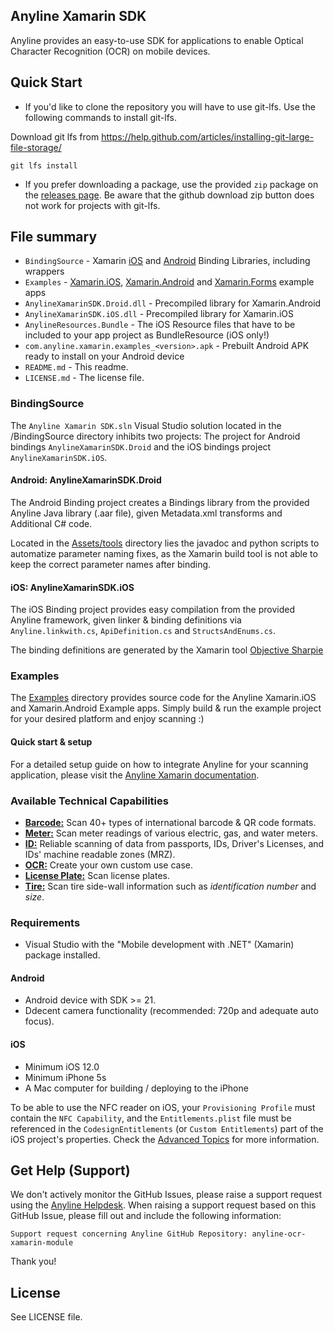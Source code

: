 ## Anyline Xamarin SDK ##

Anyline provides an easy-to-use SDK for applications to enable Optical Character Recognition (OCR) on mobile devices.


## Quick Start

* If you'd like to clone the repository you will have to use git-lfs. Use the following commands to install git-lfs.

Download git lfs from https://help.github.com/articles/installing-git-large-file-storage/

```
git lfs install
```


* If you prefer downloading a package, use the provided `zip` package on the [releases page](https://github.com/Anyline/anyline-ocr-xamarin-module/releases ). Be aware that the github download zip button does not work for projects with git-lfs.

## File summary

* `BindingSource` - Xamarin [iOS](https://developer.xamarin.com/guides/ios/advanced_topics/binding_objective-c/) and [Android](https://developer.xamarin.com/guides/android/advanced_topics/binding-a-java-library/) Binding Libraries, including wrappers
* `Examples` - [Xamarin.iOS](Examples/AnylineXamarinApp.iOS), [Xamarin.Android](Examples/AnylineXamarinApp.Droid) and [Xamarin.Forms](Examples/AnylineXamarinForms) example apps
* `AnylineXamarinSDK.Droid.dll` - Precompiled library for Xamarin.Android
* `AnylineXamarinSDK.iOS.dll` - Precompiled library for Xamarin.iOS
* `AnylineResources.Bundle` - The iOS Resource files that have to be included to your app project as BundleResource (iOS only!)
* `com.anyline.xamarin.examples_<version>.apk` - Prebuilt Android APK ready to install on your Android device
* `README.md` - This readme.
* `LICENSE.md` - The license file.


### BindingSource

The `Anyline Xamarin SDK.sln` Visual Studio solution located in the /BindingSource directory inhibits two projects: The project for Android bindings `AnylineXamarinSDK.Droid` and the iOS bindings project `AnylineXamarinSDK.iOS`.


#### Android: AnylineXamarinSDK.Droid

The Android Binding project creates a Bindings library from the provided Anyline Java library (.aar file), given Metadata.xml transforms and Additional C# code.

Located in the [Assets/tools](BindingSource/AnylineXamarinSDK.Droid/Assets/tools) directory lies the javadoc and python scripts to automatize parameter naming fixes, as the Xamarin build tool is not able to keep the correct parameter names after binding.


#### iOS: AnylineXamarinSDK.iOS

The iOS Binding project provides easy compilation from the provided Anyline framework, given linker & binding definitions via `Anyline.linkwith.cs`, `ApiDefinition.cs` and `StructsAndEnums.cs`.

The binding definitions are generated by the Xamarin tool [Objective Sharpie](https://docs.microsoft.com/en-us/xamarin/cross-platform/macios/binding/objective-sharpie/ )


### Examples

The [Examples](Examples) directory provides source code for the Anyline Xamarin.iOS and Xamarin.Android Example apps. Simply build & run the example project for your desired platform and enjoy scanning :)


#### Quick start & setup

For a detailed setup guide on how to integrate Anyline for your scanning application, please visit the [Anyline Xamarin documentation](https://documentation.anyline.io/toc/platforms/xamarin/index.html).


### Available Technical Capabilities
- [**Barcode:**](https://documentation.anyline.com/toc/products/barcode/index.html)  Scan 40+ types of international barcode & QR code formats.
- [**Meter:**](https://documentation.anyline.com/toc/products/meter/index.html) Scan meter readings of various electric, gas, and water meters.
- [**ID:**](https://documentation.anyline.com/toc/products/id/index.html) Reliable scanning of data from passports, IDs, Driver's Licenses, and  IDs' machine readable zones (MRZ).
- [**OCR:**](https://documentation.anyline.com/toc/products/anyline_ocr/index.html) Create your own custom use case.
- [**License Plate:**](https://documentation.anyline.com/toc/products/license_plate/index.html) Scan license plates.
- [**Tire:**](https://documentation.anyline.com/toc/products/tire/index.html) Scan tire side-wall information such as *identification number* and *size*.

### Requirements

- Visual Studio with the "Mobile development with .NET" (Xamarin) package installed.


#### Android

- Android device with SDK >= 21.
- Ddecent camera functionality (recommended: 720p and adequate auto focus).


#### iOS

- Minimum iOS 12.0
- Minimum iPhone 5s
- A Mac computer for building / deploying to the iPhone

To be able to use the NFC reader on iOS, your `Provisioning Profile` must contain the `NFC Capability`, and the `Entitlements.plist` file must be referenced in the `CodesignEntitlements` (or `Custom Entitlements`) part of the iOS project's properties. Check the [Advanced Topics](https://documentation.anyline.com/toc/platforms/xamarin/advanced.html) for more information.


## Get Help (Support)

We don't actively monitor the GitHub Issues, please raise a support request using the [Anyline Helpdesk](https://anyline.atlassian.net/servicedesk/customer/portal/2/group/6).
When raising a support request based on this GitHub Issue, please fill out and include the following information:

```
Support request concerning Anyline GitHub Repository: anyline-ocr-xamarin-module
```

Thank you!


## License

See LICENSE file.
